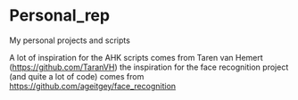 # Personal_rep
My personal projects and scripts

A lot of inspiration for the AHK scripts comes from Taren van Hemert (https://github.com/TaranVH)
the inspiration for the face recognition project (and quite a lot of code) comes from https://github.com/ageitgey/face_recognition 
